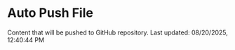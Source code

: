 # Auto Push File

Content that will be pushed to GitHub repository.
Last updated: 08/20/2025, 12:40:44 PM